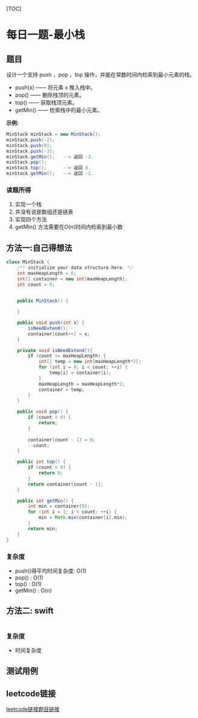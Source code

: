 [TOC]

# 每日一题-最小栈

## 题目
设计一个支持 push ，pop ，top 操作，并能在常数时间内检索到最小元素的栈。  
* push(x) —— 将元素 x 推入栈中。
* pop() —— 删除栈顶的元素。
* top() —— 获取栈顶元素。
* getMin() —— 检索栈中的最小元素。

**示例:**  
```java
MinStack minStack = new MinStack();
minStack.push(-2);
minStack.push(0);
minStack.push(-3);
minStack.getMin();   --> 返回 -3.
minStack.pop();
minStack.top();      --> 返回 0.
minStack.getMin();   --> 返回 -2.
```
### 读题所得
1. 实现一个栈
2. 并没有说是数组还是链表
3. 实现四个方法
4. getMIn() 方法需要在O(n)时间内检索到最小数

## 方法一:自己得想法
```java
class MinStack {
    /** initialize your data structure here. */
    int maxHeapLength = 6;
    int[] container = new int[maxHeapLength];
    int count = 0;

    
    public MinStack() {

    }

    public void push(int x) {
        isNeedExtend();
        container[count++] = x;
    }

    private void isNeedExtend(){
        if (count >= maxHeapLength) {
            int[] temp = new int[maxHeapLength*2];
            for (int i = 0; i < count; ++i) {
                temp[i] = container[i];
            }
            maxHeapLength = maxHeapLength*2;
            container = temp;
        }
    }

    public void pop() {
        if (count < 0) {
            return;
        }
        
        container[count - 1] = 0;
        --count;
    }

    public int top() {
        if (count < 0) {
            return 0;
        }
        return container[count - 1];
    }

    public int getMin() {
        int min = container[0];
        for (int i = 1; i < count; ++i) {
            min = Math.min(container[i],min);
        }
        return min;
    }
}
```
### 复杂度
* push()得平均时间复杂度: O(1)
* pop() : O(1)
* top() :  O(1)
* getMin()  :  O(n)

## 方法二: swift
```swift

```
### 复杂度
* 时间复杂度

## 测试用例

## leetcode链接
[leetcode链接题目链接](https://leetcode-cn.com/problems/min-stack/)  